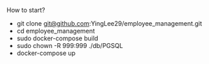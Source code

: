How to start?
 - git clone git@github.com:YingLee29/employee_management.git
 - cd employee_management
 - sudo docker-compose build
 - sudo chown -R 999:999 ./db/PGSQL
 - docker-compose up
